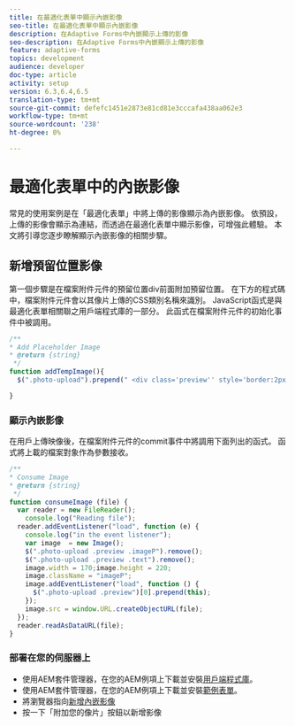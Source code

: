 ```yaml
---
title: 在最適化表單中顯示內嵌影像
seo-title: 在最適化表單中顯示內嵌影像
description: 在Adaptive Forms中內嵌顯示上傳的影像
seo-description: 在Adaptive Forms中內嵌顯示上傳的影像
feature: adaptive-forms
topics: development
audience: developer
doc-type: article
activity: setup
version: 6.3,6.4,6.5
translation-type: tm+mt
source-git-commit: defefc1451e2873e81cd81e3cccafa438aa062e3
workflow-type: tm+mt
source-wordcount: '238'
ht-degree: 0%

---
```



# 最適化表單中的內嵌影像

常見的使用案例是在「最適化表單」中將上傳的影像顯示為內嵌影像。 依預設，上傳的影像會顯示為連結，而透過在最適化表單中顯示影像，可增強此體驗。 本文將引導您逐步瞭解顯示內嵌影像的相關步驟。

## 新增預留位置影像

第一個步驟是在檔案附件元件的預留位置div前面附加預留位置。 在下方的程式碼中，檔案附件元件會以其像片上傳的CSS類別名稱來識別。 JavaScript函式是與最適化表單相關聯之用戶端程式庫的一部分。 此函式在檔案附件元件的初始化事件中被調用。

```javascript
/**
* Add Placeholder Image
* @return {string} 
 */
function addTempImage(){
  $(".photo-upload").prepend(" <div class='preview'' style='border:2px solid;height:225px;width:175px;text-align:center'><br><br><div class='text'>3.5mm * 4.5mm<br>2Mb max<br>Min 600dpi</div></div><br>");

}
```

### 顯示內嵌影像

在用戶上傳映像後，在檔案附件元件的commit事件中將調用下面列出的函式。 函式將上載的檔案對象作為參數接收。

```javascript
/**
* Consume Image
* @return {string} 
 */
function consumeImage (file) {
  var reader = new FileReader();
    console.log("Reading file");
  reader.addEventListener("load", function (e) {
    console.log("in the event listener");
    var image  = new Image();
    $(".photo-upload .preview .imageP").remove();
    $(".photo-upload .preview .text").remove();
    image.width = 170;image.height = 220;
    image.className = "imageP";
    image.addEventListener("load", function () {
      $(".photo-upload .preview")[0].prepend(this);
    });
    image.src = window.URL.createObjectURL(file);
  });
  reader.readAsDataURL(file); 
}
```

### 部署在您的伺服器上

* 使用AEM套件管理器，在您的AEM例項上下載並安裝[用戶端程式庫](assets/inline-image-client-library.zip)。
* 使用AEM套件管理器，在您的AEM例項上下載並安裝[範例表單](assets/inline-image-af.zip)。
* 將瀏覽器指向[新增內嵌影像](http://localhost:4502/content/dam/formsanddocuments/addinlineimage/jcr:content?wcmmode=disabled)
* 按一下「附加您的像片」按鈕以新增影像